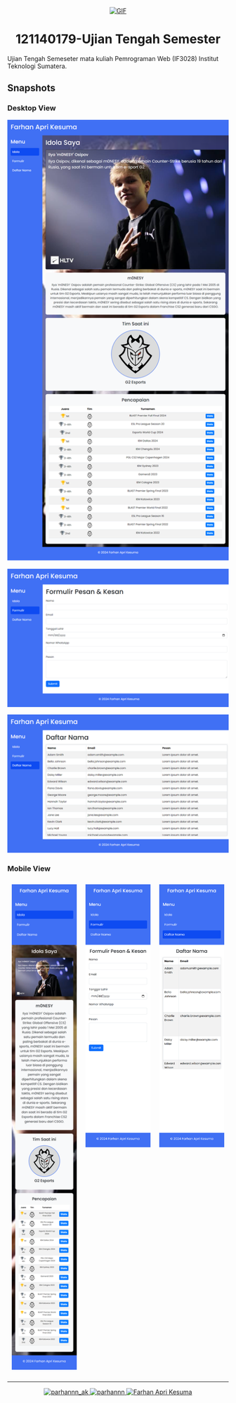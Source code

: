 <div align="center">

[![GIF](https://i.pinimg.com/originals/06/75/b1/0675b1ce4f074003f6153bf1fc989c20.gif)](#)

</div>

<h1 align="center">121140179-Ujian Tengah Semester</h1>

Ujian Tengah Semeseter mata kuliah Pemrograman Web (IF3028) Institut Teknologi Sumatera.

## Snapshots

### Desktop View

![Tampilan Website](./assets/snapshots/main.png)

![Tampilan Website](./assets/snapshots/form.png)

![Tampilan Website](./assets/snapshots/list.png)

### Mobile View

<div align="center" style="width: 100%; display: flex; justify-content: space-evenly; flex-wrap: wrap; flex-direction: row;">

  <div style="flex: 1; margin: 10px;">
    <img src="./assets/snapshots/mobile-main.png" alt="Mobile Main View" width="300px" />
  </div>

  <div style="flex: 1; margin: 10px;">
    <img src="./assets/snapshots/mobile-form.png" alt="Mobile Form View" width="300px" />
  </div>

  <div style="flex: 1; margin: 10px;">
    <img src="./assets/snapshots/mobile-list.png" alt="Mobile List View" width="300px" />
  </div>

</div>

---

<p align="center">
    <a href="https://www.instagram.com/prhnnn_ak" target="_blank">
        <img src="https://img.shields.io/badge/Instagram-E4405F?style=for-the-badge&logo=instagram&logoColor=white" alt="parhannn_ak" />
    </a>
    <a href="https://github.com/parhannn" target="_blank">
        <img src="https://img.shields.io/badge/GitHub-000000?style=for-the-badge&logo=github&logoColor=white" alt="parhannn" />
    </a>
    <a href="https://www.linkedin.com/in/farhan-apri-kesuma" target="_blank">
        <img src="https://img.shields.io/badge/LinkedIn-0A66C2?style=for-the-badge&logo=linkedin&logoColor=white" alt="Farhan Apri Kesuma" />
    </a>
</p>
